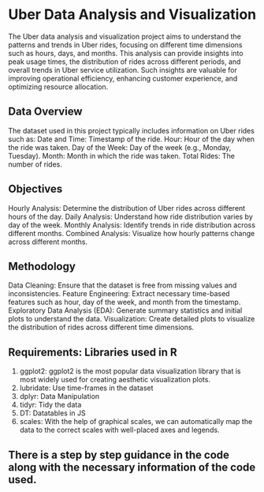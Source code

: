 # Uber Data Analysis and Visualization

The Uber data analysis and visualization project aims to understand the patterns and trends in Uber rides, focusing on different time dimensions such as hours, days, and months. This analysis can provide insights into peak usage times, the distribution of rides across different periods, and overall trends in Uber service utilization. Such insights are valuable for improving operational efficiency, enhancing customer experience, and optimizing resource allocation.

## Data Overview
The dataset used in this project typically includes information on Uber rides such as:
Date and Time: Timestamp of the ride.
Hour: Hour of the day when the ride was taken.
Day of the Week: Day of the week (e.g., Monday, Tuesday).
Month: Month in which the ride was taken.
Total Rides: The number of rides.

## Objectives
Hourly Analysis: Determine the distribution of Uber rides across different hours of the day.
Daily Analysis: Understand how ride distribution varies by day of the week.
Monthly Analysis: Identify trends in ride distribution across different months.
Combined Analysis: Visualize how hourly patterns change across different months.

## Methodology
Data Cleaning: Ensure that the dataset is free from missing values and inconsistencies.
Feature Engineering: Extract necessary time-based features such as hour, day of the week, and month from the timestamp.
Exploratory Data Analysis (EDA): Generate summary statistics and initial plots to understand the data.
Visualization: Create detailed plots to visualize the distribution of rides across different time dimensions.

## Requirements: Libraries used in R
1. ggplot2: ggplot2 is the most popular data visualization library that is most widely used for creating aesthetic visualization plots.
2. lubridate: Use time-frames in the dataset
3. dplyr: Data Manipulation
4. tidyr: Tidy the data
5. DT: Datatables in JS
6. scales: With the help of graphical scales, we can automatically map the data to the correct scales with well-placed axes and legends.

## There is a step by step guidance in the code along with the necessary information of the code used.
